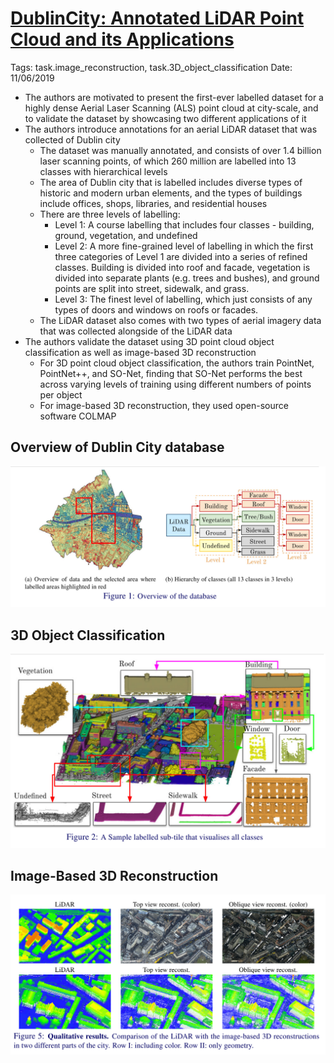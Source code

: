# [DublinCity: Annotated LiDAR Point Cloud and its Applications](https://arxiv.org/abs/1909.03613)

Tags: task.image_reconstruction, task.3D_object_classification
Date: 11/06/2019  

- The authors are motivated to present the first-ever labelled dataset for a highly dense Aerial Laser Scanning (ALS) point cloud at city-scale, and to validate the dataset by showcasing two different applications of it
- The authors introduce annotations for an aerial LiDAR dataset that was collected of Dublin city
    - The dataset was manually annotated, and consists of over 1.4 billion laser scanning points, of which 260 million are labelled into 13 classes with hierarchical levels
    - The area of Dublin city that is labelled includes diverse types of historic and modern urban elements, and the types of buildings include offices, shops, libraries, and residential houses
    - There are three levels of labelling:
        - Level 1: A course labelling that includes four classes - building, ground, vegetation, and undefined
        - Level 2: A more fine-grained level of labelling in which the first three categories of Level 1 are divided into a series of refined classes. Building is divided into roof and facade, vegetation is divided into separate plants (e.g. trees and bushes), and ground points are split into street, sidewalk, and grass.
        - Level 3: The finest level of labelling, which just consists of any types of doors and windows on roofs or facades.
    - The LiDAR dataset also comes with two types of aerial imagery data that was collected alongside of the LiDAR data
- The authors validate the dataset using 3D point cloud object classification as well as image-based 3D reconstruction
    - For 3D point cloud object classification, the authors train PointNet, PointNet++, and SO-Net, finding that SO-Net performs the best across varying levels of training using different numbers of points per object
    - For image-based 3D reconstruction, they used open-source software COLMAP

## Overview of Dublin City database

![Dublin City Database](./images/dublin_city.png)

## 3D Object Classification

![3D Object Classification](./images/3d_object_classification.png)

## Image-Based 3D Reconstruction

![Image-Based 3D Reconstruction](./images/image_reconstruction_3d.png)
